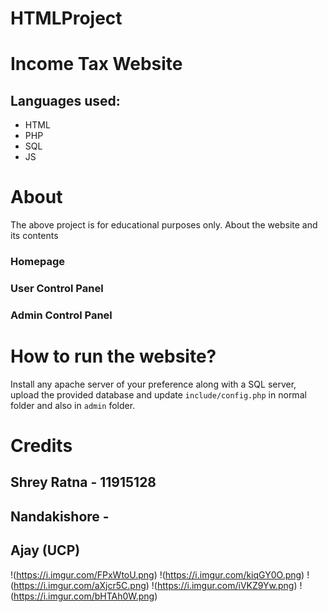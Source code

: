 # HTMLProject
# Income Tax Website
## Languages used:
* HTML
* PHP
* SQL
* JS
# About
The above project is for educational purposes only.
About the website and its contents
### Homepage
### User Control Panel
### Admin Control Panel
# How to run the website?
Install any apache server of your preference along with a SQL server, upload the provided database and update `include/config.php` in normal folder and also in `admin` folder.
# Credits
## Shrey Ratna - 11915128 
## Nandakishore - 
## Ajay (UCP)
!(https://i.imgur.com/FPxWtoU.png)
!(https://i.imgur.com/kiqGY0O.png)
!(https://i.imgur.com/aXjcr5C.png)
!(https://i.imgur.com/iVKZ9Yw.png)
!(https://i.imgur.com/bHTAh0W.png)
